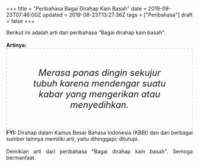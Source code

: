 +++
title = "Peribahasa Bagai Dirahap Kain Basah"
date = 2019-08-23T07:46:00Z
updated = 2019-08-23T13:27:36Z
tags = ["Peribahasa"]
draft = false
+++

<div dir="ltr" style="text-align: left;" trbidi="on"><div style="text-align: justify;">Berikut ini adalah arti dari peribahasa “Bagai dirahap kain basah”.</div><br /><div style="text-align: justify;"><b>Artinya:</b></div><div style="border: 2px dashed #ddd; font-size: 24px; height: auto; margin: 0 auto; padding: 50px; text-align: center; width: auto;"><i>Merasa panas dingin sekujur tubuh karena mendengar suatu kabar yang mengerikan atau menyedihkan.</i></div><div style="text-align: justify;"><b>FYI:</b> Dirahap dalam Kamus Besar Bahasa Indonesia (KBBI) dan dari berbagai sumber lainnya memiliki arti, yaitu dihinggapi; ditutupi.<br /><br /></div><div style="text-align: justify;">Demikian arti dari peribahasa "Bagai dirahap kain basah". Semoga bermanfaat.</div></div>
